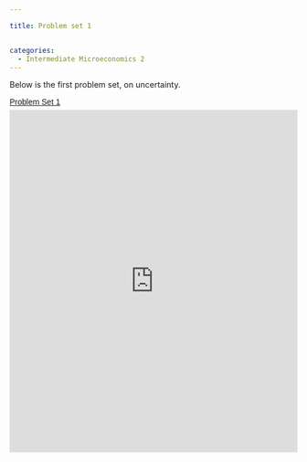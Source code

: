 ```yaml
---

title: Problem set 1


categories:
  - Intermediate Microeconomics 2
---
```

Below is the first problem set, on uncertainty. 

<p style=" margin: 12px auto 6px auto; font-family: Helvetica,Arial,Sans-serif; font-style: normal; font-variant: normal; font-weight: normal; font-size: 14px; line-height: normal; font-size-adjust: none; font-stretch: normal; -x-system-font: none; display: block;">   <a title="View Problem Set 1 on Scribd" href="https://www.scribd.com/doc/125515878/Problem-Set-1" style="text-decoration: underline;">Problem Set 1</a></p><iframe src="https://www.scribd.com/embeds/125515878/content?start_page=1&view_mode=scroll" data-auto-height="false" data-aspect-ratio="undefined" scrolling="no" width="100%" height="600" frameborder="0"></iframe>